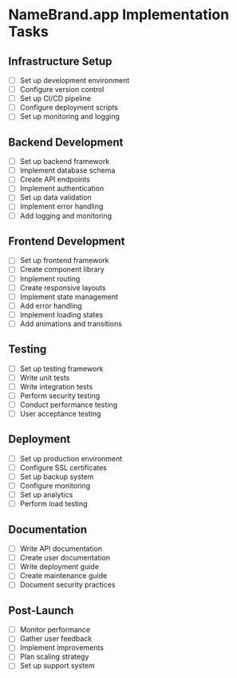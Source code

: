 # NameBrand.app Implementation Tasks

## Infrastructure Setup
- [ ] Set up development environment
- [ ] Configure version control
- [ ] Set up CI/CD pipeline
- [ ] Configure deployment scripts
- [ ] Set up monitoring and logging

## Backend Development
- [ ] Set up backend framework
- [ ] Implement database schema
- [ ] Create API endpoints
- [ ] Implement authentication
- [ ] Set up data validation
- [ ] Implement error handling
- [ ] Add logging and monitoring

## Frontend Development
- [ ] Set up frontend framework
- [ ] Create component library
- [ ] Implement routing
- [ ] Create responsive layouts
- [ ] Implement state management
- [ ] Add error handling
- [ ] Implement loading states
- [ ] Add animations and transitions

## Testing
- [ ] Set up testing framework
- [ ] Write unit tests
- [ ] Write integration tests
- [ ] Perform security testing
- [ ] Conduct performance testing
- [ ] User acceptance testing

## Deployment
- [ ] Set up production environment
- [ ] Configure SSL certificates
- [ ] Set up backup system
- [ ] Configure monitoring
- [ ] Set up analytics
- [ ] Perform load testing

## Documentation
- [ ] Write API documentation
- [ ] Create user documentation
- [ ] Write deployment guide
- [ ] Create maintenance guide
- [ ] Document security practices

## Post-Launch
- [ ] Monitor performance
- [ ] Gather user feedback
- [ ] Implement improvements
- [ ] Plan scaling strategy
- [ ] Set up support system 